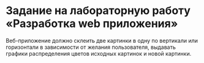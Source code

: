 # Задание на лабораторную работу «Разработка web приложения»
Веб-приложение должно склеить две картинки в одну по вертикали
или горизонтали в зависимости от желания пользователя, выдавать графики
распределения цветов исходных картинок и новой картинки. 
